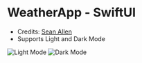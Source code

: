 # WeatherApp - SwiftUI
- Credits: [Sean Allen](https://www.youtube.com/watch?v=b1oC7sLIgpI&t=25424s)
- Supports Light and Dark Mode

![Light Mode](light.jpg)
![Dark Mode](dark.jpg)
